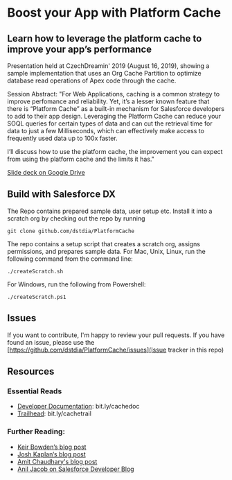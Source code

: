 # Boost your App with Platform Cache

## Learn how to leverage the platform cache to improve your app’s performance

Presentation held at CzechDreamin' 2019 (August 16, 2019), showing a sample implementation that uses an
Org Cache Partition to optimize database read operations of Apex code through the cache.

Session Abstract:
"For Web Applications, caching is a common strategy to improve perfomance and reliability.
Yet, it’s a lesser known feature that there is “Platform Cache” as a built-in mechanism for
Salesforce developers to add to their app design. Leveraging the Platform Cache can reduce your
SOQL queries for certain types of data and can cut the retrieval time for data to just a few Milliseconds,
which can effectively make access to frequently used data up to 100x faster.

I’ll discuss how to use the platform cache, the improvement you can expect from using the
platform cache and the limits it has."

[Slide deck on Google Drive](https://drive.google.com/file/d/1Nin41QXY7Emtp8IB5P_6onxPwr_I6kk2/view?usp=sharing)

## Build with Salesforce DX

The Repo contains prepared sample data, user setup etc. Install it into a scratch org by checking out the repo
by running

```git clone github.com/dstdia/PlatformCache```

The repo contains a setup script that creates a scratch org, assigns permissions, and prepares sample data.
For Mac, Unix, Linux, run the following command from the command line:

```./createScratch.sh```

For Windows, run the following from Powershell:

```./createScratch.ps1```

## Issues
If you want to contribute, I'm happy to review your pull requests.
If you have found an issue, please use the [https://github.com/dstdia/PlatformCache/issues](Issue tracker in this repo)
## Resources
### Essential Reads
*  [Developer Documentation](bit.ly/cachedoc): bit.ly/cachedoc
* [Trailhead](bit.ly/cachetrail): bit.ly/cachetrail

### Further Reading:
* [Keir Bowden’s blog post](bit.ly/cache-buzzard)
* [Josh Kaplan‘s blog post](bit.ly/cache-sfblog)
* [Amit Chaudhary's blog post](http://bit.ly/cache-amit)
* [Anil Jacob on Salesforce Developer Blog](https://developer.salesforce.com/blogs/2019/08/scaling-data-access-with-app-layer-cache.html)

